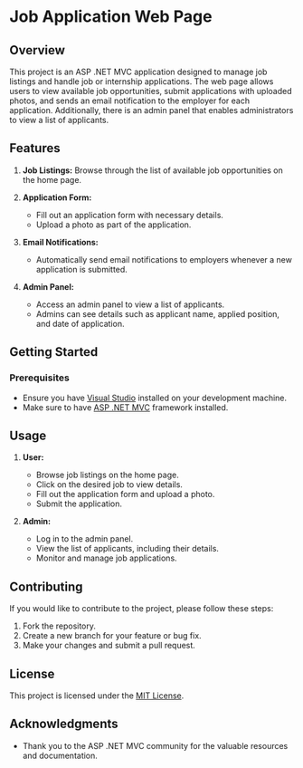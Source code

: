 
# Job Application Web Page

## Overview

This project is an ASP .NET MVC application designed to manage job listings and handle job or internship applications. The web page allows users to view available job opportunities, submit applications with uploaded photos, and sends an email notification to the employer for each application. Additionally, there is an admin panel that enables administrators to view a list of applicants.

## Features

1. **Job Listings:** Browse through the list of available job opportunities on the home page.

2. **Application Form:**
   - Fill out an application form with necessary details.
   - Upload a photo as part of the application.

3. **Email Notifications:**
   - Automatically send email notifications to employers whenever a new application is submitted.

4. **Admin Panel:**
   - Access an admin panel to view a list of applicants.
   - Admins can see details such as applicant name, applied position, and date of application.

## Getting Started

### Prerequisites

- Ensure you have [Visual Studio](https://visualstudio.microsoft.com/) installed on your development machine.
- Make sure to have [ASP .NET MVC](https://dotnet.microsoft.com/apps/aspnet/mvc) framework installed.


## Usage

1. **User:**
   - Browse job listings on the home page.
   - Click on the desired job to view details.
   - Fill out the application form and upload a photo.
   - Submit the application.

2. **Admin:**
   - Log in to the admin panel.
   - View the list of applicants, including their details.
   - Monitor and manage job applications.

## Contributing

If you would like to contribute to the project, please follow these steps:

1. Fork the repository.
2. Create a new branch for your feature or bug fix.
3. Make your changes and submit a pull request.

## License

This project is licensed under the [MIT License](LICENSE).

## Acknowledgments

- Thank you to the ASP .NET MVC community for the valuable resources and documentation.

